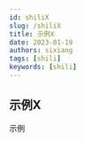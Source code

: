```yaml
---
id: shiliX
slug: /shiliX
title: 示例X
date: 2023-01-19
authors: sixiang
tags: [shili]
keywords: [shili]
---
```


<!-- truncate -->

## 示例X

示例